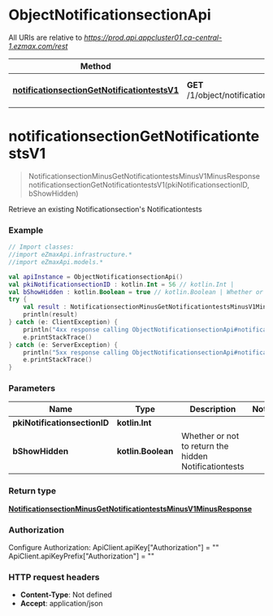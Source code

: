 # ObjectNotificationsectionApi

All URIs are relative to *https://prod.api.appcluster01.ca-central-1.ezmax.com/rest*

Method | HTTP request | Description
------------- | ------------- | -------------
[**notificationsectionGetNotificationtestsV1**](ObjectNotificationsectionApi.md#notificationsectionGetNotificationtestsV1) | **GET** /1/object/notificationsection/{pkiNotificationsectionID}/getNotificationtests | Retrieve an existing Notificationsection&#39;s Notificationtests


<a id="notificationsectionGetNotificationtestsV1"></a>
# **notificationsectionGetNotificationtestsV1**
> NotificationsectionMinusGetNotificationtestsMinusV1MinusResponse notificationsectionGetNotificationtestsV1(pkiNotificationsectionID, bShowHidden)

Retrieve an existing Notificationsection&#39;s Notificationtests



### Example
```kotlin
// Import classes:
//import eZmaxApi.infrastructure.*
//import eZmaxApi.models.*

val apiInstance = ObjectNotificationsectionApi()
val pkiNotificationsectionID : kotlin.Int = 56 // kotlin.Int | 
val bShowHidden : kotlin.Boolean = true // kotlin.Boolean | Whether or not to return the hidden Notificationtests
try {
    val result : NotificationsectionMinusGetNotificationtestsMinusV1MinusResponse = apiInstance.notificationsectionGetNotificationtestsV1(pkiNotificationsectionID, bShowHidden)
    println(result)
} catch (e: ClientException) {
    println("4xx response calling ObjectNotificationsectionApi#notificationsectionGetNotificationtestsV1")
    e.printStackTrace()
} catch (e: ServerException) {
    println("5xx response calling ObjectNotificationsectionApi#notificationsectionGetNotificationtestsV1")
    e.printStackTrace()
}
```

### Parameters

Name | Type | Description  | Notes
------------- | ------------- | ------------- | -------------
 **pkiNotificationsectionID** | **kotlin.Int**|  |
 **bShowHidden** | **kotlin.Boolean**| Whether or not to return the hidden Notificationtests |

### Return type

[**NotificationsectionMinusGetNotificationtestsMinusV1MinusResponse**](NotificationsectionMinusGetNotificationtestsMinusV1MinusResponse.md)

### Authorization


Configure Authorization:
    ApiClient.apiKey["Authorization"] = ""
    ApiClient.apiKeyPrefix["Authorization"] = ""

### HTTP request headers

 - **Content-Type**: Not defined
 - **Accept**: application/json

